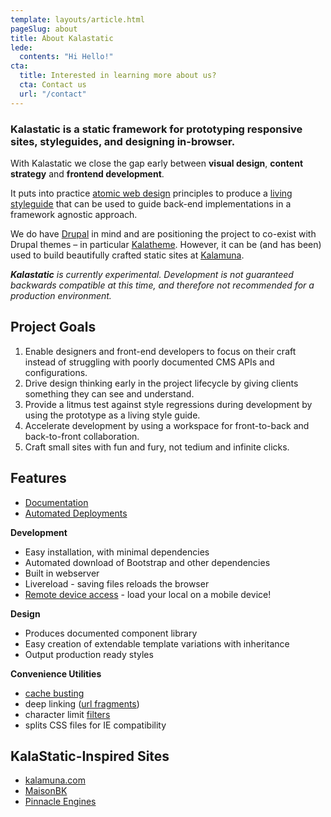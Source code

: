 ```yaml
---
template: layouts/article.html
pageSlug: about
title: About Kalastatic
lede:
  contents: "Hi Hello!"
cta:
  title: Interested in learning more about us?
  cta: Contact us
  url: "/contact"
---
```

<h3 class="bg-primary">Kalastatic is a static framework for prototyping responsive sites, styleguides, and designing in-browser.</h3>


With Kalastatic we close the gap early between **visual design**, **content strategy** and **frontend development**.

It puts into practice [atomic web design](http://bradfrost.com/blog/post/atomic-web-design) principles to produce a [living styleguide](http://www.webdesignerdepot.com/2014/09/how-to-make-your-code-easily-maintainable-with-living-style-guides) that can be used to guide back-end implementations in a framework agnostic approach.


We do have  <i class="fa fa-drupal"></i> [Drupal](https://www.drupal.org) in mind and are positioning the project to co-exist with Drupal themes – in particular [Kalatheme](https://www.drupal.org/project/kalatheme). However, it can be (and has been) used to build beautifully crafted static sites at [Kalamuna](https://www.kalamuna.com).

<i class="fa fa-flask"></i> _**Kalastatic** is currently experimental.
Development is not guaranteed backwards compatible at this time, and therefore not recommended for a production environment._


## Project Goals

1. Enable designers and front-end developers to focus on their craft instead of struggling with poorly documented CMS APIs and configurations.
1. Drive design thinking early in the project lifecycle by giving clients something they can see and understand.
1. Provide a litmus test against style regressions during development by using the prototype as a living style guide.
1. Accelerate development by using a workspace for front-to-back and back-to-front collaboration.
1. Craft small sites with fun and fury, not tedium and infinite clicks.


## Features

* [Documentation](https://github.com/kalamuna/kalastatic/wiki/)
* [Automated Deployments](https://github.com/kalamuna/kalastatic/wiki/Depolyment)

**Development**
  * Easy installation, with minimal dependencies
  * Automated download of Bootstrap and other dependencies
  * Built in webserver
  * Livereload - saving files reloads the browser
  * [Remote device access](https://github.com/kalamuna/kalastatic/wiki/Testing-via-other-devices) - load your local on a mobile device!

**Design**
  * Produces documented component library
  * Easy creation of extendable template variations with inheritance
  * Output production ready styles

**Convenience Utilities**
  * [cache busting](https://github.com/kalamuna/kalastatic/wiki/Cache-Busting)
  * deep linking ([url fragments](https://github.com/kalamuna/kalastatic/wiki/Fragment-Identifiers))
  * character limit [filters](https://github.com/kalamuna/kalastatic/wiki/Filters)
  * splits CSS files for IE compatibility


## KalaStatic-Inspired Sites
* [kalamuna.com](http://kalamuna.com)
* [MaisonBK](http://maisonbk.ca)
* [Pinnacle Engines](http://pinnacle-engines.com)
